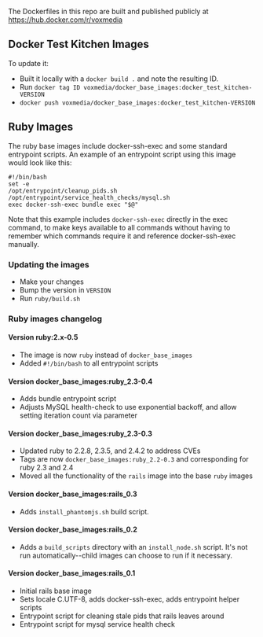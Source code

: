 The Dockerfiles in this repo are built and published publicly at https://hub.docker.com/r/voxmedia

## Docker Test Kitchen Images

To update it:

- Built it locally with a `docker build .` and note the resulting ID.
- Run `docker tag ID voxmedia/docker_base_images:docker_test_kitchen-VERSION`
- `docker push voxmedia/docker_base_images:docker_test_kitchen-VERSION`

## Ruby Images

The ruby base images include docker-ssh-exec and some standard entrypoint scripts. An example of an entrypoint script
using this image would look like this:

    #!/bin/bash
    set -e
    /opt/entrypoint/cleanup_pids.sh
    /opt/entrypoint/service_health_checks/mysql.sh
    exec docker-ssh-exec bundle exec "$@"

Note that this example includes `docker-ssh-exec` directly in the exec command, to make keys available to all commands without having to remember which commands require it and reference docker-ssh-exec manually.

### Updating the images

- Make your changes
- Bump the version in `VERSION`
- Run `ruby/build.sh`

### Ruby images changelog

#### Version ruby:2.x-0.5

* The image is now `ruby` instead of `docker_base_images`
* Added `#!/bin/bash` to all entrypoint scripts

#### Version docker_base_images:ruby_2.3-0.4

* Adds bundle entrypoint script
* Adjusts MySQL health-check to use exponential backoff, and allow setting iteration count via parameter

#### Version docker_base_images:ruby_2.3-0.3

* Updated ruby to 2.2.8, 2.3.5, and 2.4.2 to address CVEs
* Tags are now  `docker_base_images:ruby_2.2-0.3` and corresponding for ruby 2.3 and 2.4
* Moved all the functionality of the `rails` image into the base `ruby` images

#### Version docker_base_images:rails_0.3

* Adds `install_phantomjs.sh` build script.

#### Version docker_base_images:rails_0.2

* Adds a `build_scripts` directory with an `install_node.sh` script. It's not run automatically--child images can choose to run if it necessary.

#### Version docker_base_images:rails_0.1

* Initial rails base image
* Sets locale C.UTF-8, adds docker-ssh-exec, adds entrypoint helper scripts
* Entrypoint script for cleaning stale pids that rails leaves around
* Entrypoint script for mysql service health check
